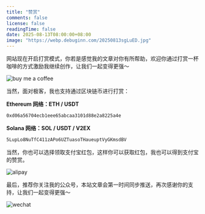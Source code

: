 ```yaml
---
title: "赞赏"
comments: false
license: false
readingTime: false
date: 2025-08-13T08:00:00+08:00
image: "https://webp.debuginn.com/20250813sgLuED.jpg"
---
```


网站现在开启打赏模式，你若是感觉我的文章对你有所帮助，欢迎你通过打赏一杯咖啡的方式激励我继续创作，让我们一起变得更强～

![buy me a coffee](https://webp.debuginn.com/20250807C6FEAA.png)

当然，面对极客，我也支持通过区块链币进行打赏：

**Ethereum 网络：ETH / USDT**

```bash
0xd06a56704ecb1eee65abcaa3101d88e2a8225a4e
```

**Solana 网络：SOL / USDT / V2EX**

```bash
5LupLo8NuTfC411zAPo6UZTuasoTHaueuptVyGKmsdBV
```

当然，你也可以选择领取支付宝红包，这样你可以获取红包，我也可以得到支付宝的赞赏。

![alipay](https://static.debuginn.com/20250905zRtdBM.png)

最后，推荐你关注我的公众号，本站文章会第一时间同步推送，再次感谢你的支持，让我们一起变得更强～

![wechat](https://webp.debuginn.com/202302202248422.png)